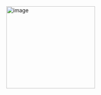 <img width="233" height="216" alt="image" src="https://github.com/user-attachments/assets/f28b6a88-2362-43a1-9c8b-7dec7de72c0e" />
